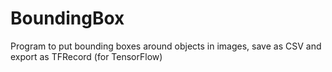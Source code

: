# BoundingBox
Program to put bounding boxes around objects in images, save as CSV and export as TFRecord (for TensorFlow)
